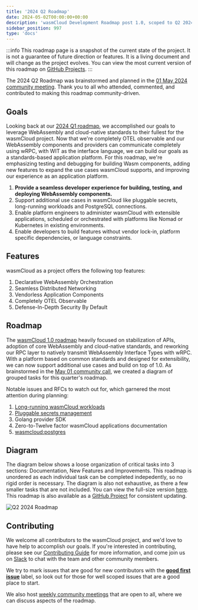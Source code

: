 ```yaml
---
title: '2024 Q2 Roadmap'
date: 2024-05-02T00:00:00+00:00
description: 'wasmCloud Development Roadmap post 1.0, scoped to Q2 2024'
sidebar_position: 997
type: 'docs'
---
```


:::info
This roadmap page is a snapshot of the current state of the project. It is not a guarantee of future direction or features. It is a living document and will change as the project evolves. You can view the most current version of this roadmap on [GitHub Projects](https://github.com/orgs/wasmCloud/projects/7/views/3).
:::

The 2024 Q2 Roadmap was brainstormed and planned in the [01 May 2024 community meeting](/community/2024/05/01/community-meeting). Thank you to all who attended, commented, and contributed to making this roadmap community-driven.

## Goals

Looking back at our [2024 Q1 roadmap](./2024-q1.md), we accomplished our goals to leverage WebAssembly and cloud-native standards to their fullest for the wasmCloud project. Now that we're completely OTEL observable and our WebAssembly components and providers can communicate completely using wRPC, with WIT as the interface language, we can build our goals as a standards-based application platform. For this roadmap, we're emphasizing testing and debugging for building Wasm components, adding new features to expand the use cases wasmCloud supports, and improving our experience as an application platform.

1. **Provide a seamless developer experience for building, testing, and deploying WebAssembly components.**
1. Support additional use cases in wasmCloud like pluggable secrets, long-running workloads and PostgreSQL connections.
1. Enable platform engineers to administer wasmCloud with extensible applications, scheduled or orchestrated with platforms like Nomad or Kubernetes in existing environments.
1. Enable developers to build features without vendor lock-in, platform specific dependencies, or language constraints.

## Features

wasmCloud as a project offers the following top features:

1. Declarative WebAssembly Orchestration
1. Seamless Distributed Networking
1. Vendorless Application Components
1. Completely OTEL Observable
1. Defense-In-Depth Security By Default

## Roadmap

The [wasmCloud 1.0 roadmap](./2024-q1.md) heavily focused on stabilization of APIs, adoption of core WebAssembly and cloud-native standards, and reworking our RPC layer to natively transmit WebAssembly Interface Types with wRPC. With a platform based on common standards and designed for extensibility, we can now support additional use cases and build on top of 1.0. As brainstormed in the [May 01 community call](/community/2024/05/01/community-meeting), we created a diagram of grouped tasks for this quarter's roadmap.

Notable issues and RFCs to watch out for, which garnered the most attention during planning:

1. [Long-running wasmCloud workloads](https://github.com/wasmCloud/wasmCloud/issues/2037)
1. [Pluggable secrets management](https://github.com/wasmCloud/wasmCloud/issues/360)
1. Golang provider SDK
1. Zero-to-Twelve factor wasmCloud applications documentation
1. [wasmcloud:postgres](https://github.com/wasmCloud/wasmCloud/issues/1914#issue-2246914162)

## Diagram

The diagram below shows a loose organization of critical tasks into 3 sections: Documentation, New Features and Improvements. This roadmap is unordered as each individual task can be completed indepedently, so no rigid order is necessary. The diagram is also not exhaustive, as there a few smaller tasks that are not included. You can view the full-size version [here](/img/2024q2roadmap.png). This roadmap is also available as a [GitHub Project](https://github.com/orgs/wasmCloud/projects/7/views/10) for consistent updating.

![Q2 2024 Roadmap](/img/2024q2roadmap.png)

## Contributing

We welcome all contributors to the wasmCloud project, and we'd love to have help to accomplish our goals. If you're interested in contributing, please see our [Contributing Guide](https://github.com/wasmCloud/wasmCloud/blob/main/CONTRIBUTING.md) for more information, and come join us on [Slack](https://slack.wasmcloud.com) to chat with the team and other community members.

We try to mark issues that are good for new contributors with the [**good first issue**](https://github.com/wasmCloud/wasmCloud/contribute) label, so look out for those for well scoped issues that are a good place to start.

We also host [weekly community meetings](https://calendar.google.com/calendar/u/0/embed?src=c_6cm5hud8evuns4pe5ggu3h9qrs@group.calendar.google.com) that are open to all, where we can discuss aspects of the roadmap.
